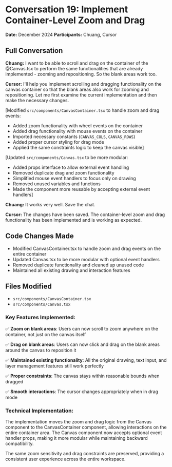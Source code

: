 # Conversation 19: Implement Container-Level Zoom and Drag

**Date:** December 2024
**Participants:** Chuang, Cursor

## Full Conversation

**Chuang:** I want to be able to scroll and drag on the container of the @Canvas.tsx to perform the same functionalities that are already implemented - zooming and repositioning. So the blank areas work too.

**Cursor:** I'll help you implement scrolling and dragging functionality on the canvas container so that the blank areas also work for zooming and repositioning. Let me first examine the current implementation and then make the necessary changes.

[Modified `src/components/CanvasContainer.tsx` to handle zoom and drag events:
- Added zoom functionality with wheel events on the container
- Added drag functionality with mouse events on the container
- Imported necessary constants (`CANVAS_COLS`, `CANVAS_ROWS`)
- Added proper cursor styling for drag mode
- Applied the same constraints logic to keep the canvas visible]

[Updated `src/components/Canvas.tsx` to be more modular:
- Added props interface to allow external event handling
- Removed duplicate drag and zoom functionality
- Simplified mouse event handlers to focus only on drawing
- Removed unused variables and functions
- Made the component more reusable by accepting external event handlers]

**Chuang:** It works very well. Save the chat.

**Cursor:** The changes have been saved. The container-level zoom and drag functionality has been implemented and is working as expected.

## Code Changes Made
- Modified CanvasContainer.tsx to handle zoom and drag events on the entire container
- Updated Canvas.tsx to be more modular with optional event handlers
- Removed duplicate functionality and cleaned up unused code
- Maintained all existing drawing and interaction features

## Files Modified
- `src/components/CanvasContainer.tsx`
- `src/components/Canvas.tsx`

### Key Features Implemented:

✅ **Zoom on blank areas**: Users can now scroll to zoom anywhere on the container, not just on the canvas itself

✅ **Drag on blank areas**: Users can now click and drag on the blank areas around the canvas to reposition it

✅ **Maintained existing functionality**: All the original drawing, text input, and layer management features still work perfectly

✅ **Proper constraints**: The canvas stays within reasonable bounds when dragged

✅ **Smooth interactions**: The cursor changes appropriately when in drag mode

### Technical Implementation:

The implementation moves the zoom and drag logic from the Canvas component to the CanvasContainer component, allowing interactions on the entire container area. The Canvas component now accepts optional event handler props, making it more modular while maintaining backward compatibility.

The same zoom sensitivity and drag constraints are preserved, providing a consistent user experience across the entire workspace. 